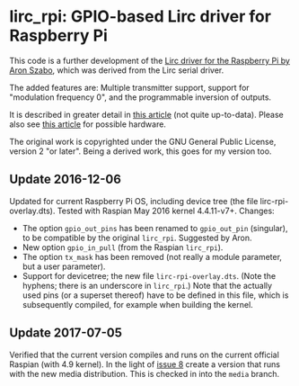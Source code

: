 # lirc_rpi: GPIO-based Lirc driver for Raspberry Pi

This code is a further development of the [Lirc driver for the
Raspberry Pi by Aron Szabo](http://aron.ws/projects/lirc_rpi/), which
was derived from the Lirc serial driver.

The added features are: Multiple transmitter support, support for
"modulation frequency 0", and the programmable inversion of outputs.

It is described in greater detail in
[this article](http://harctoolbox.org/lirc_rpi.html) (not quite up-to-data). Please also see
[this article](http://harctoolbox.org/rpi_daughterboard.html) for possible hardware.

The original work is copyrighted under the GNU General Public License,
version 2 "or later". Being a derived work, this goes for my version
too.

## Update 2016-12-06
Updated for current Raspberry Pi OS, including device tree (the file lirc-rpi-overlay.dts).
Tested with Raspian May 2016 kernel 4.4.11-v7+. Changes:

* The option `gpio_out_pins` has been renamed to `gpio_out_pin` (singular), to be compatible by the original `lirc_rpi`.
  Suggested by Aron.
* New option `gpio_in_pull` (from the Raspian `lirc_rpi`).
* The option `tx_mask` has been removed (not really a module parameter, but a user parameter).
* Support for devicetree; the new file `lirc-rpi-overlay.dts`. (Note the hyphens; there is an
  underscore in `lirc_rpi`.) Note that the actually used pins (or a superset thereof)
  have to be defined in this file, which is subsequently compiled,
  for example when building the kernel.

## Update 2017-07-05
Verified that the current version compiles and runs on the current official Raspian (with 4.9 kernel).
In the light of [issue 8](https://github.com/bengtmartensson/lirc_rpi/issues/8) create a version
that runs with the new media distribution. This is checked in into the `media` branch.